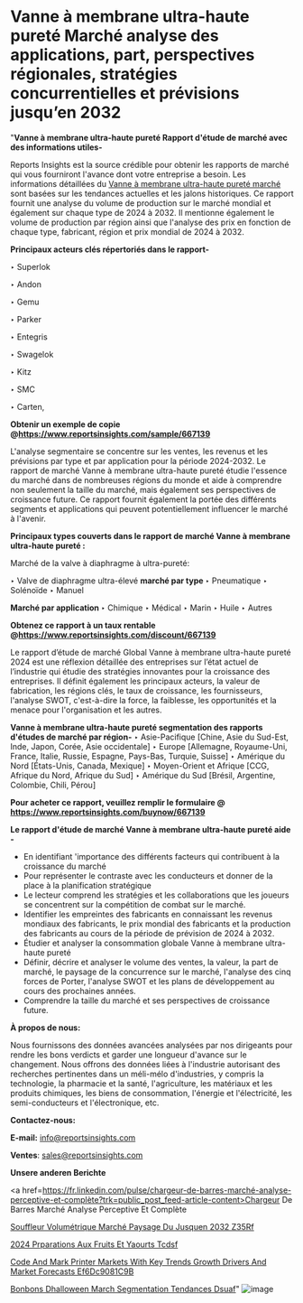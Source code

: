 # Vanne à membrane ultra-haute pureté Marché analyse des applications, part, perspectives régionales, stratégies concurrentielles et prévisions jusqu’en 2032

"<strong>Vanne à membrane ultra-haute pureté Rapport d'étude de marché avec des informations utiles-</strong>

Reports Insights est la source crédible pour obtenir les rapports de marché qui vous fourniront l'avance dont votre entreprise a besoin. Les informations détaillées du <a href=https://www.reportsinsights.com/sample/667139>Vanne à membrane ultra-haute pureté marché</a> sont basées sur les tendances actuelles et les jalons historiques. Ce rapport fournit une analyse du volume de production sur le marché mondial et également sur chaque type de 2024 à 2032. Il mentionne également le volume de production par région ainsi que l'analyse des prix en fonction de chaque type, fabricant, région et prix mondial de 2024 à 2032.

<b>Principaux acteurs clés répertoriés dans le rapport-</b>

‣ Superlok

‣ Andon

‣ Gemu

‣ Parker

‣ Entegris

‣ Swagelok

‣ Kitz

‣ SMC

‣ Carten,

<strong><b>Obtenir un exemple de copie @</b></strong><a href=https://www.reportsinsights.com/sample/667139><strong><b>https://www.reportsinsights.com/sample/667139</b></strong></a>

L'analyse segmentaire se concentre sur les ventes, les revenus et les prévisions par type et par application pour la période 2024-2032. Le rapport de marché Vanne à membrane ultra-haute pureté étudie l'essence du marché dans de nombreuses régions du monde et aide à comprendre non seulement la taille du marché, mais également ses perspectives de croissance future. Ce rapport fournit également la portée des différents segments et applications qui peuvent potentiellement influencer le marché à l'avenir.

<strong>Principaux types couverts dans le rapport de marché Vanne à membrane ultra-haute pureté :</strong>

Marché de la valve à diaphragme à ultra-pureté:

‣  Valve de diaphragme ultra-élevé <strong> marché <strong> par type </strong> </strong>
‣ Pneumatique
‣ Solénoïde
‣ Manuel

<strong>Marché par application </strong>
‣ Chimique
‣ Médical
‣ Marin
‣ Huile
‣ Autres

<strong><b>Obtenez ce rapport à un taux rentable @</b></strong><a href=https://www.reportsinsights.com/discount/667139><strong><b>https://www.reportsinsights.com/discount/667139</b></strong></a>

Le rapport d’étude de marché Global Vanne à membrane ultra-haute pureté 2024 est une réflexion détaillée des entreprises sur l’état actuel de l’industrie qui étudie des stratégies innovantes pour la croissance des entreprises. Il définit également les principaux acteurs, la valeur de fabrication, les régions clés, le taux de croissance, les fournisseurs, l'analyse SWOT, c'est-à-dire la force, la faiblesse, les opportunités et la menace pour l'organisation et les autres.

<strong>Vanne à membrane ultra-haute pureté segmentation des rapports d'études de marché par région-</strong>
‣ Asie-Pacifique [Chine, Asie du Sud-Est, Inde, Japon, Corée, Asie occidentale]
‣ Europe [Allemagne, Royaume-Uni, France, Italie, Russie, Espagne, Pays-Bas, Turquie, Suisse]
‣ Amérique du Nord [États-Unis, Canada, Mexique]
‣ Moyen-Orient et Afrique [CCG, Afrique du Nord, Afrique du Sud]
‣ Amérique du Sud [Brésil, Argentine, Colombie, Chili, Pérou]

<strong>Pour acheter ce rapport, veuillez remplir le formulaire @   <a href=https://www.reportsinsights.com/buynow/667139>https://www.reportsinsights.com/buynow/667139</a></strong>

<strong>Le rapport d'étude de marché Vanne à membrane ultra-haute pureté aide -</strong>
<ul>
  <li>En identifiant 'importance des différents facteurs qui contribuent à la croissance du marché</li>
  <li>Pour représenter le contraste avec les conducteurs et donner de la place à la planification stratégique</li>
  <li>Le lecteur comprend les stratégies et les collaborations que les joueurs se concentrent sur la compétition de combat sur le marché.</li>
  <li>Identifier les empreintes des fabricants en connaissant les revenus mondiaux des fabricants, le prix mondial des fabricants et la production des fabricants au cours de la période de prévision de 2024 à 2032.</li>
  <li>Étudier et analyser la consommation globale Vanne à membrane ultra-haute pureté</li>
  <li>Définir, décrire et analyser le volume des ventes, la valeur, la part de marché, le paysage de la concurrence sur le marché, l'analyse des cinq forces de Porter, l'analyse SWOT et les plans de développement au cours des prochaines années.</li>
  <li>Comprendre la taille du marché et ses perspectives de croissance future.</li>
</ul>
<strong>À propos de nous:</strong>

Nous fournissons des données avancées analysées par nos dirigeants pour rendre les bons verdicts et garder une longueur d'avance sur le changement. Nous offrons des données liées à l'industrie autorisant des recherches pertinentes dans un méli-mélo d'industries, y compris la technologie, la pharmacie et la santé, l'agriculture, les matériaux et les produits chimiques, les biens de consommation, l'énergie et l'électricité, les semi-conducteurs et l'électronique, etc.

<strong>Contactez-nous:</strong>

<strong>E-mail:</strong> <a href=mailto:info@reportsinsights.com>info@reportsinsights.com</a>

<strong>Ventes</strong>: <a href=mailto:sales@reportsinsights.com>sales@reportsinsights.com</a>

<strong>Unsere anderen Berichte</strong>

<a href=https://fr.linkedin.com/pulse/chargeur-de-barres-marché-analyse-perceptive-et-complète?trk=public_post_feed-article-content>Chargeur De Barres Marché Analyse Perceptive Et Complète</a>

<a href=https://fr.linkedin.com/pulse/souffleur-volumétrique-marché-paysage-du-jusquen-2032-z35rf/>Souffleur Volumétrique Marché Paysage Du Jusquen 2032 Z35Rf</a>

<a href=https://www.linkedin.com/pulse/2024-pr%C3%A9parations-aux-fruits-et-yaourts-tcdsf/>2024 Prparations Aux Fruits Et Yaourts Tcdsf</a>

<a href=https://medium.com/@jadhaosuchit578/code-and-mark-printer-markets-with-key-trends-growth-drivers-and-market-forecasts-ef6dc9081c9b>Code And Mark Printer Markets With Key Trends Growth Drivers And Market Forecasts Ef6Dc9081C9B</a>

<a href=https://www.linkedin.com/pulse/bonbons-dhalloween-march%C3%A9-segmentation-tendances-dsuaf/>Bonbons Dhalloween March Segmentation Tendances Dsuaf</a>"
![image](https://github.com/daminid12/RImarketgrowth/assets/158430485/6af24ece-890b-49dd-a4ac-15915ef602ea)
